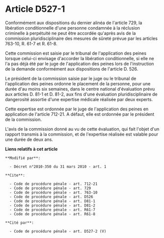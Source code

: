 # Article D527-1

Conformément aux dispositions du dernier alinéa de l'article 729, la libération conditionnelle d'une personne condamnée à la
réclusion criminelle à perpétuité ne peut être accordée qu'après avis de la commission pluridisciplinaire des mesures de
sûreté prévue par les articles 763-10, R. 61-7 et R. 61-8. 

Cette commission est saisie par le tribunal de l'application des peines lorsque celui-ci envisage d'accorder la libération
conditionnelle, si elle ne l'a pas déjà été par le juge de l'application des peines lors de l'instruction de la demande
conformément aux dispositions de l'article D. 526. 

Le président de la commission saisie par le juge ou le tribunal de l'application des peines ordonne le placement de la
personne, pour une durée d'au moins six semaines, dans le centre national d'évaluation prévu aux articles D. 81-1 et D. 81-2,
aux fins d'une évaluation pluridisciplinaire de dangerosité assortie d'une expertise médicale réalisée par deux experts. 

Cette expertise est ordonnée par le juge de l'application des peines en application de l'article 712-21. A défaut, elle est
ordonnée par le président de la commission. 

L'avis de la commission donné au vu de cette évaluation, qui fait l'objet d'un rapport transmis à la commission, et de
l'expertise réalisée est valable pour une durée de deux ans.

**Liens relatifs à cet article**

	**Modifié par**:

	  - Décret n°2010-350 du 31 mars 2010 - art. 1

	**Cite**:

	  - Code de procédure pénale - art. 712-21
	  - Code de procédure pénale - art. 729
	  - Code de procédure pénale - art. 763-10
	  - Code de procédure pénale - art. D526
	  - Code de procédure pénale - art. D81-1
	  - Code de procédure pénale - art. D81-2
	  - Code de procédure pénale - art. R61-7
	  - Code de procédure pénale - art. R61-8

	**Cité par**:

	  - Code de procédure pénale - art. D527-2 (V)

